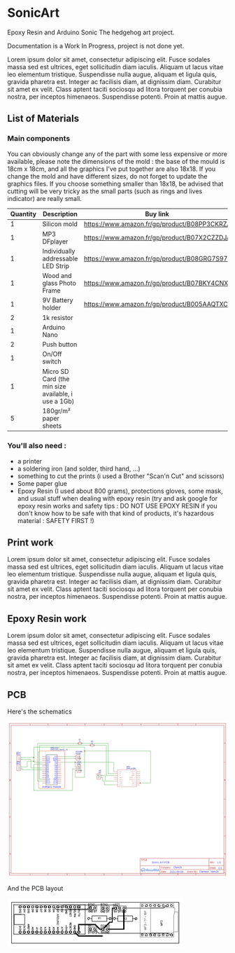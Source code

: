 # SonicArt
Epoxy Resin and Arduino Sonic The hedgehog art project.

Documentation is a Work In Progress, project is not done yet.

Lorem ipsum dolor sit amet, consectetur adipiscing elit. Fusce sodales massa sed est ultrices, eget sollicitudin diam iaculis. Aliquam ut lacus vitae leo elementum tristique. Suspendisse nulla augue, aliquam et ligula quis, gravida pharetra est. Integer ac facilisis diam, at dignissim diam. Curabitur sit amet ex velit. Class aptent taciti sociosqu ad litora torquent per conubia nostra, per inceptos himenaeos. Suspendisse potenti. Proin at mattis augue.


## List of Materials 

### Main components

You can obviously change any of the part with some less expensive or more available, please note the dimensions of the mold : the base of the mould is 18cm x 18cm, and all the graphics I've put together are also 18x18. If you change the mold and have different sizes, do not forget to update the graphics files. If you choose something smaller than 18x18, be advised that cutting will be very tricky as the small parts (such as rings and lives indicator) are really small.

| Quantity | Description                                         | Buy link                                     |
| -------- | --------------------------------------------------- | -------------------------------------------- |
| 1        | Silicon mold                                        | https://www.amazon.fr/gp/product/B08PP3CKRZ/ |
| 1        | MP3 DFplayer                                        | https://www.amazon.fr/gp/product/B07X2CZZDJ/ |
| 1        | Individually addressable LED Strip                  | https://www.amazon.fr/gp/product/B08GRG7S97/ |
| 1        | Wood and glass Photo Frame                          | https://www.amazon.fr/gp/product/B07BKY4CNX/ |
| 1        | 9V Battery holder                                   | https://www.amazon.fr/gp/product/B005AAQTXC/ |
| 2        | 1k resistor                                         |                                              |
| 1        | Arduino Nano                                        |                                              |
| 2        | Push button                                         |                                              |
| 1        | On/Off switch                                       |                                              |
| 1        | Micro SD Card (the min size available, i use a 1Gb) |                                              |
| 5        | 180gr/m² paper  sheets                              |                                              |

### You'll also need : 

- a printer
- a soldering iron (and solder, third hand, ...)
- something to cut the prints (i used a Brother "Scan'n Cut" and scissors)
- Some paper glue
- Epoxy Resin (I used about 800 grams), protections gloves, some mask, and usual stuff when dealing with epoxy resin (try and ask google for epoxy resin works and safety tips : DO NOT USE EPOXY RESIN if you don't know how to be safe with that kind of products, it's hazardous material : SAFETY FIRST !)

## Print work

Lorem ipsum dolor sit amet, consectetur adipiscing elit. Fusce sodales massa sed est ultrices, eget sollicitudin diam iaculis. Aliquam ut lacus vitae leo elementum tristique. Suspendisse nulla augue, aliquam et ligula quis, gravida pharetra est. Integer ac facilisis diam, at dignissim diam. Curabitur sit amet ex velit. Class aptent taciti sociosqu ad litora torquent per conubia nostra, per inceptos himenaeos. Suspendisse potenti. Proin at mattis augue.

## Epoxy Resin work

Lorem ipsum dolor sit amet, consectetur adipiscing elit. Fusce sodales massa sed est ultrices, eget sollicitudin diam iaculis. Aliquam ut lacus vitae leo elementum tristique. Suspendisse nulla augue, aliquam et ligula quis, gravida pharetra est. Integer ac facilisis diam, at dignissim diam. Curabitur sit amet ex velit. Class aptent taciti sociosqu ad litora torquent per conubia nostra, per inceptos himenaeos. Suspendisse potenti. Proin at mattis augue.

## PCB

Here's the schematics

![](https://github.com/clem2k/SonicArt/blob/e133f82bf38153d22ceef6026d7bcf80012214cb/PCB/Schematic_SonicDuino_2021-09-18.png)

And the PCB layout

![schematics](https://github.com/clem2k/SonicArt/blob/e133f82bf38153d22ceef6026d7bcf80012214cb/PCB/PCB_PCB_SonicDuino_2_2021-09-18.png)
